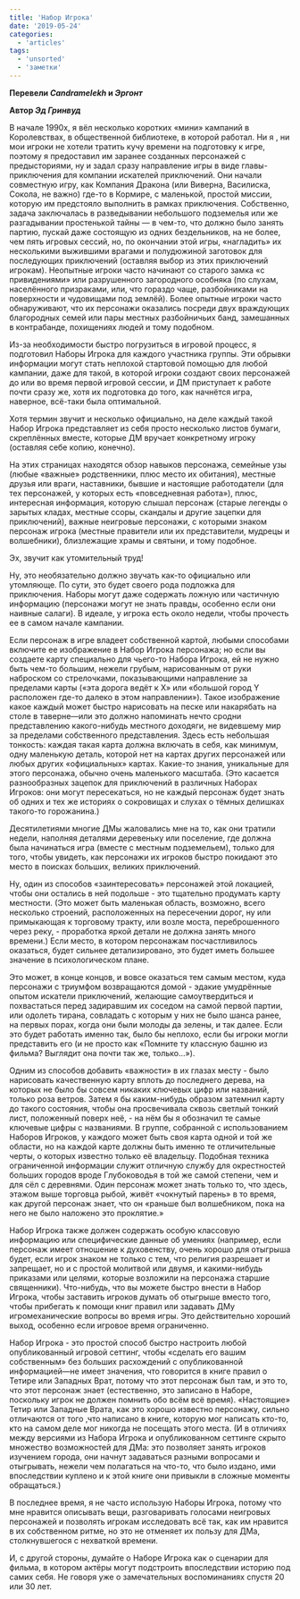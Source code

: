 ```yaml
---
title: 'Набор Игрока'
date: '2019-05-24'
categories:
  - 'articles'
tags:
  - 'unsorted'
  - 'заметки'
---
```


**Перевели *Candramelekh* и *Эргонт***

**Автор *Эд Гринвуд***

В начале 1990х, я вёл несколько коротких «мини» кампаний в Королевствах, в общественной библиотеке, в которой работал. Ни я , ни мои игроки не хотели тратить кучу времени на подготовку к игре, поэтому я предоставил им заранее созданных персонажей с предысториями, ну и задал сразу направление игры в виде главы-приключения для компании искателей приключений. Они начали совместную игру, как Компания Дракона (или Виверна, Василиска, Сокола, не важно) где-то в Кормире, с маленькой, простой миссии, которую им предстояло выполнить в рамках приключения. Собственно, задача заключалась в разведывании небольшого подземелья или же разгадывании простенькой тайны — в чем-то, что должно было занять партию, пускай даже состоящую из одних бездельников, на не более, чем пять игровых сессий, но, по окончании этой игры, «нагладить» их несколькими выжившими врагами и полудюжиной заготовок для последующих приключений (оставляя выбор из этих приключений игрокам). Неопытные игроки часто начинают со старого замка «с привидениями» или разрушенного загородного особняка (по слухам, населённого призраками, или, что гораздо чаще, разбойниками на поверхности и чудовищами под землёй). Более опытные игроки часто обнаруживают, что их персонажи оказались посреди двух враждующих благородных семей или пары местных разбойничьих банд, замешанных в контрабанде, похищениях людей и тому подобном.

Из-за необходимости быстро погрузиться в игровой процесс, я подготовил Наборы Игрока для каждого участника группы. Эти обрывки информации могут стать неплохой стартовой помощью для любой кампании, даже для такой, в которой игроки создают своих персонажей до или во время первой игровой сессии, и ДМ приступает к работе почти сразу же, хотя их подготовка до того, как начнётся игра, наверное, всё-таки была оптимальной.

Хотя термин звучит и несколько официально, на деле каждый такой Набор Игрока представляет из себя просто несколько листов бумаги, скреплённых вместе, которые ДМ вручает конкретному игроку (оставляя себе копию, конечно).

На этих страницах находятся обзор навыков персонажа, семейные узы (любые «важные» родственники, плюс место их обитания), местные друзья или враги, наставники, бывшие и настоящие работодатели (для тех персонажей, у которых есть «повседневная работа»), плюс, интересная информация, которую слышал персонаж (старые легенды о зарытых кладах, местные ссоры, скандалы и другие зацепки для приключений), важные неигровые персонажи, с которыми знаком персонаж игрока (местные правители или их представители, мудрецы и волшебники), близлежащие храмы и святыни, и тому подобное.

Эх, звучит как утомительный труд!

Ну, это необязательно должно звучать как-то официально или утомляюще. По сути, это будет своего рода подложка для приключения. Наборы могут даже содержать ложную или частичную информацию (персонажи могут не знать правды, особенно если они наивные салаги). В идеале, у игрока есть около недели, чтобы прочесть ее в самом начале кампании.

Если персонаж в игре владеет собственной картой, любыми способами включите ее изображение в Набор Игрока персонажа; но если вы создаете карту специально для чьего-то Набора Игрока, ей не нужно быть чем-то большим, нежели грубым, нарисованным от руки наброском со стрелочками, показывающими направление за пределами карты («эта дорога ведёт к X» или «большой город Y расположен где-то далеко в этом направлении»). Такое изображение какое каждый может быстро нарисовать на песке или накарябать на столе в таверне—или это должно напоминать нечто сродни представлению какого-нибудь местного доходяги, не видевшему мир за пределами собственного представления. Здесь есть небольшая тонкость: каждая такая карта должна включать в себя, как минимум, одну маленькую деталь, которой нет на картах других персонажей или любых других «официальных» картах. Какие-то знания, уникальные для этого персонажа, обычно очень маленького масштаба. (Это касается разнообразных зацепок для приключений в различных Наборах Игроков: они могут пересекаться, но не каждый персонаж будет знать об одних и тех же историях о сокровищах и слухах о тёмных делишках такого-то горожанина.)

Десятилетиями многие ДМы жаловались мне на то, как они тратили недели, наполняя деталями деревеньку или поселение, где должна была начинаться игра (вместе с местным подземельем), только для того, чтобы увидеть, как персонажи их игроков быстро покидают это место в поисках больших, великих приключений.

Ну, один из способов «заинтересовать» персонажей этой локацией, чтобы они остались в ней подольше - это тщательно продумать карту местности. (Это может быть маленькая область, возможно, всего несколько строений, расположенных на пересечении дорог, ну или примыкающая к торговому тракту, или возле моста, переброшенного через реку, - проработка яркой детали не должна занять много времени.) Если место, в котором персонажам посчастливилось оказаться, будет сильнее детализировано, это будет иметь большее значение в психологическом плане.

Это может, в конце концов, и вовсе оказаться тем самым местом, куда персонажи с триумфом возвращаются домой - эдакие умудрённые опытом искатели приключений, желающие самоутвердиться и похвастаться перед задиравшим их соседом на самой первой партии, или одолеть тирана, совладать с которым у них не было шанса ранее, на первых порах, когда они были молоды да зелены, и так далее. Если это будет работать именно так, было бы неплохо, если бы игроки могли представить его (и не просто как «Помните ту классную башню из фильма? Выглядит она почти так же, только...»).

Одним из способов добавить «важности» в их глазах месту - было нарисовать качественную карту вплоть до последнего дерева, на которых не было бы совсем никаких ключевых цифр или названий, только роза ветров. Затем я бы каким-нибудь образом затемнил карту до такого состояния, чтобы она просвечивала сквозь светлый тонкий лист, положенный поверх неё, - на нём бы я обозначил те самые ключевые цифры с названиями. В группе, собранной с использованием Наборов Игроков, у каждого может быть своя карта одной и той же области, но на каждой карте должны быть именно те отличительные черты, о которых известно только её владельцу. Подобная техника ограниченной информации служит отличную службу для окрестностей больших городов вроде Глубоководья в той же самой степени, чем и для сёл с деревнями. Один персонаж может знать только то, что здесь, этажом выше торговца рыбой, живёт «чокнутый парень» в то время, как другой персонаж знает, что он «раньше был волшебником, пока на него не было наложено это проклятие.»

Набор Игрока также должен содержать особую классовую информацию или специфические данные об умениях (например, если персонаж имеет отношение к духовенству, очень хорошо для отыгрыша будет, если игрок знаком не только с тем, что религия разрешает и запрещает, но и с простой молитвой или двумя, и какими-нибудь приказами или целями, которые возложили на персонажа старшие священники). Что-нибудь, что вы можете быстро внести в Набор Игрока, чтобы заставить игроков думать об отыгрыше вместо того, чтобы прибегать к помощи книг правил или задавать ДМу игромеханические вопросы во время игры. Это действительно хороший выход, особенно если игровое время ограниченно.

Набор Игрока - это простой способ быстро настроить любой опубликованный игровой сеттинг, чтобы «сделать его вашим собственным» без больших расхождений с опубликованной информацией—не имеет значения, что говорится в книге правил о Тетире или Западных Врат, потому что этот персонаж был там, и это то, что этот персонаж знает (естественно, это записано в Наборе, поскольку игрок не должен помнить обо всём всё время). «Настоящие» Тетир или Западные Врата, как это хорошо известно персонажу, сильно отличаются от того ,что написано в книге, которую мог написать кто-то, кто на самом деле мог никогда не посещать этого места. (И в отличиях между версиями из Набора Игрока и опубликованном сеттинге скрыто множество возможностей для ДМа: это позволяет занять игроков изучением города, они начнут задаваться разными вопросами и отыгрывать, нежели чем полагаться на что-то, что было издано, ими впоследствии куплено и к этой книге они привыкли в сложные моменты обращаться.)

В последнее время, я не часто использую Наборы Игрока, потому что мне нравится описывать вещи, разговаривать голосами неигровых персонажей и позволять игрокам исследовать всё так, как им нравится в их собственном ритме, но это не отменяет их пользу для ДМа, столкнувшегося с нехваткой времени.

И, с другой стороны, думайте о Наборе Игрока как о сценарии для фильма, в котором актёры могут подстроить впоследствии историю под самих себя. Не говоря уже о замечательных воспоминаниях спустя 20 или 30 лет.

